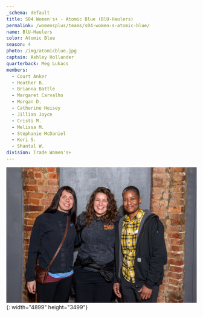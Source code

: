 ```yaml
---
_schema: default
title: S04 Women's+ - Atomic Blue (BlU-Haulers)
permalink: /womensplus/teams/s04-women-s-atomic-blue/
name: BlU-Haulers
color: Atomic Blue
season: 4
photo: /img/atomicblue.jpg
captain: Ashley Hollander
quarterback: Meg Lukacs
members:
  - Court Anker
  - Heather B.
  - Brianna Battle
  - Margaret Carvalho
  - Morgan D.
  - Catherine Heisey
  - Jillian Joyce
  - Cristi M.
  - Melissa M.
  - Stephanie McDaniel
  - Kori S.
  - Shantal W.
division: Trade Women's+
---
```

![](/img/da2-7095.jpg){: width="4899" height="3499"}